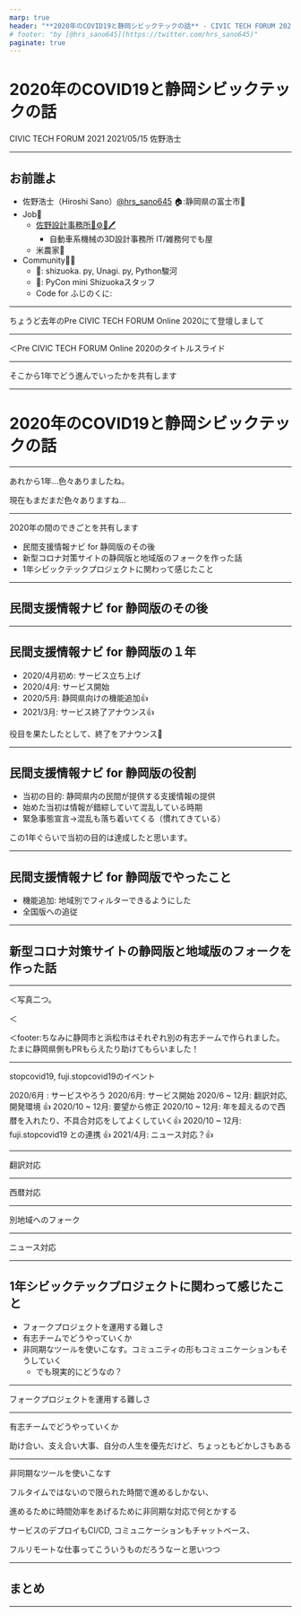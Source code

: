 ```yaml
---
marp: true
header: "**2020年のCOVID19と静岡シビックテックの話** - CIVIC TECH FORUM 2021 2021/05/15"
# footer: "by [@hrs_sano645](https://twitter.com/hrs_sano645)"
paginate: true
---
```


# 2020年のCOVID19と静岡シビックテックの話

CIVIC TECH FORUM 2021 2021/05/15
佐野浩士

---

## お前誰よ

- 佐野浩士（Hiroshi Sano）[@hrs_sano645](https://twitter.com/hrs_sano645) 🏠:静岡県の富士市🗻
- Job💼
  - [佐野設計事務所🚗⚙️📏🖊️](https://sano-design.info)
    - 自動車系機械の3D設計事務所 IT/雑務何でも屋
  - 米農家🌾
- Community🧑‍💻
  - 🐍: shizuoka. py, Unagi. py, Python駿河
  - 🐍: PyCon mini Shizuokaスタッフ
  - Code for ふじのくに:

---

ちょうど去年のPre CIVIC TECH FORUM Online 2020にて登壇しまして

---

＜Pre CIVIC TECH FORUM Online 2020のタイトルスライド

---

そこから1年でどう進んでいったかを共有します

---

# 2020年のCOVID19と静岡シビックテックの話

---

あれから1年…色々ありましたね。

現在もまだまだ色々ありますね…

---

2020年の間のできごとを共有します

- 民間支援情報ナビ for 静岡版のその後
- 新型コロナ対策サイトの静岡版と地域版のフォークを作った話
- 1年シビックテックプロジェクトに関わって感じたこと

---

## 民間支援情報ナビ for 静岡版のその後

---

## 民間支援情報ナビ for 静岡版の１年

- 2020/4月初め: サービス立ち上げ
- 2020/4月: サービス開始
- 2020/5月: 静岡県向けの機能追加👍
- 2021/3月: サービス終了アナウンス👍

役目を果たしたとして、終了をアナウンス👋

---

## 民間支援情報ナビ for 静岡版の役割

- 当初の目的: 静岡県内の民間が提供する支援情報の提供
- 始めた当初は情報が錯綜していて混乱している時期
- 緊急事態宣言→混乱も落ち着いてくる（慣れてきている）

この1年ぐらいで当初の目的は達成したと思います。

---

## 民間支援情報ナビ for 静岡版でやったこと

- 機能追加: 地域別でフィルターできるようにした
- 全国版への追従


---

## 新型コロナ対策サイトの静岡版と地域版のフォークを作った話

---

＜写真二つ。

＜

＜footer:ちなみに静岡市と浜松市はそれぞれ別の有志チームで作られました。たまに静岡県側もPRもらえたり助けてもらいました！

---

stopcovid19, fuji.stopcovid19のイベント

2020/6月 : サービスやろう
2020/6月: サービス開始
2020/6 ~ 12月: 翻訳対応, 開発環境 👍
2020/10 ~ 12月: 要望から修正
2020/10 ~ 12月: 年を超えるので西暦を入れたり、不具合対応をしてよくしていく👍
2020/10 ~ 12月: fuji.stopcovid19 との連携 👍
2021/4月: ニュース対応？👍

---

翻訳対応

---

西暦対応

---

別地域へのフォーク

---

ニュース対応

---

## 1年シビックテックプロジェクトに関わって感じたこと

- フォークプロジェクトを運用する難しさ
- 有志チームでどうやっていくか
- 非同期なツールを使いこなす。コミュニティの形もコミュニケーションもそうしていく
  - でも現実的にどうなの？

---

フォークプロジェクトを運用する難しさ

---

有志チームでどうやっていくか

助け合い、支え合い大事、自分の人生を優先だけど、ちょっともどかしさもある

---

非同期なツールを使いこなす

フルタイムではないので限られた時間で進めるしかない、

進めるために時間効率をあげるために非同期な対応で何とかする

サービスのデプロイもCI/CD, コミュニケーションもチャットベース、

フルリモートな仕事ってこういうものだろうなーと思いつつ

---

## まとめ

---

